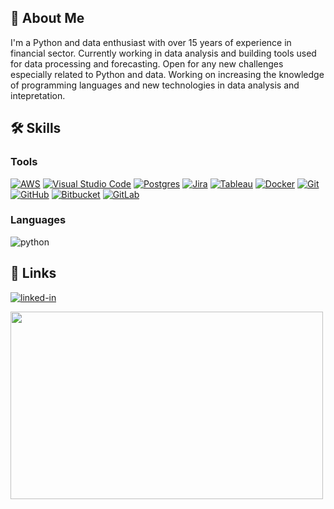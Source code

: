

## 🚀 About Me
I'm a Python and data enthusiast with over 15 years of experience in financial sector. Currently working in data analysis and building tools used for data processing and forecasting. 
Open for any new challenges especially related to Python and data. Working on increasing the knowledge of programming languages and new technologies in data analysis and intepretation.
</div>

## 🛠️ Skills
### Tools
[![AWS](https://img.shields.io/badge/AWS-%23FF9900.svg?logo=amazon-web-services&logoColor=white)](#)
[![Visual Studio Code](https://custom-icon-badges.demolab.com/badge/Visual%20Studio%20Code-0078d7.svg?logo=vsc&logoColor=white)](#)
[![Postgres](https://img.shields.io/badge/Postgres-%23316192.svg?logo=postgresql&logoColor=white)](#)
[![Jira](https://img.shields.io/badge/Jira-0052CC?logo=jira&logoColor=fff)](#)
[![Tableau](https://custom-icon-badges.demolab.com/badge/Tableau-0176D3?logo=tableau&logoColor=fff)](#)
[![Docker](https://img.shields.io/badge/Docker-2496ED?logo=docker&logoColor=fff)](#)
[![Git](https://img.shields.io/badge/Git-F05032?logo=git&logoColor=fff)](#)
[![GitHub](https://img.shields.io/badge/GitHub-%23121011.svg?logo=github&logoColor=white)](#)
[![Bitbucket](https://img.shields.io/badge/Bitbucket-0052CC?logo=bitbucket&logoColor=fff)](#)
[![GitLab](https://img.shields.io/badge/GitLab-FC6D26?logo=gitlab&logoColor=fff)](#)

### Languages
![python](https://img.shields.io/badge/Python-3776AB?style=for-the-badge&logo=python&logoColor=white)

## 🔗 Links
[![linked-in](https://custom-icon-badges.demolab.com/badge/LinkedIn-0A66C2?logo=linkedin-white&logoColor=fff&style=for-the-badge)](https://www.linkedin.com/in/marcin-tomkiewicz/)


<img src="https://raw.github.com/MarcinTom/MarcinTom/main/star-wars-hello-there.gif" width="500px" height="300px">
  
<!--
<img src="https://raw.github.com/MarcinTom/MarcinTom/main/star-wars-hello-there.gif" width="500px" height="300px">
**MarcinTom/MarcinTom** is a ✨ _special_ ✨ repository because its `README.md` (this file) appears on your GitHub profile.

Here are some ideas to get you started:
Python and data enthusiast with over 15 years of experience in financial sector. Currently working in data analysis and building tools used for data processing and forecasting. 
Open for any new challenges especially related to Python and data. Working on increasing the knowledge of programming languages and new technologies in data analysis and intepretation.
- 🔭 I’m currently working on ...
- 🌱 I’m currently learning ...
- 👯 I’m looking to collaborate on ...
- 🤔 I’m looking for help with ...
- 💬 Ask me about ...
- 📫 How to reach me: ...
- 😄 Pronouns: ...
- ⚡ Fun fact: ...
-->
